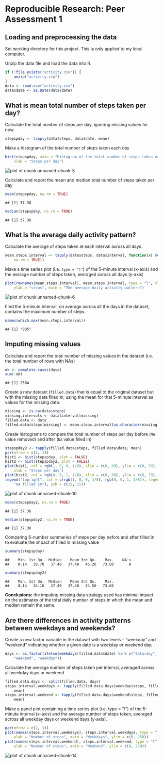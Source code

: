 # Reproducible Research: Peer Assessment 1


## Loading and preprocessing the data

Set working directory for this project. This is only applied to my local computer. 




Unzip the data file and load the data into R.


```r
if (!file.exists("activity.csv")) {
    unzip("activity.zip")
}
data <- read.csv("activity.csv")
data$date <- as.Date(data$date)
```


## What is mean total number of steps taken per day?

Calculate the total number of steps per day, ignoring missing values for now.


```r
stepspday <- tapply(data$steps, data$date, mean)
```


Make a histogram of the total number of steps taken each day


```r
hist(stepspday, main = "Histogram of the total number of steps taken each day", 
    xlab = "Steps per day")
```

![plot of chunk unnamed-chunk-3](figure/unnamed-chunk-3.png) 


Calculate and report the mean and median total number of steps taken per day


```r
mean(stepspday, na.rm = TRUE)
```

```
## [1] 37.38
```

```r
median(stepspday, na.rm = TRUE)
```

```
## [1] 37.38
```


## What is the average daily activity pattern?

Calculate the average of steps taken at each interval across all days.


```r
mean.steps.interval <- tapply(data$steps, data$interval, function(x) mean(x, 
    na.rm = TRUE))
```


Make a time series plot (i.e. `type = "l"`) of the 5-minute interval (x-axis) and the average number of steps taken, averaged across all days (y-axis)


```r
plot(rownames(mean.steps.interval), mean.steps.interval, type = "l", xlab = "5 min intervals", 
    ylab = "steps", main = "The average daily activity pattern")
```

![plot of chunk unnamed-chunk-6](figure/unnamed-chunk-6.png) 


Find the 5-minute interval, on average across all the days in the dataset, contains the maximum number of steps.


```r
names(which.max(mean.steps.interval))
```

```
## [1] "835"
```


## Imputing missing values

Calculate and report the total number of missing values in the dataset (i.e. the total number of rows with NAs)


```r
ok <- complete.cases(data)
sum(!ok)
```

```
## [1] 2304
```


Create a new dataset (`filled.data`) that is equal to the original dataset but with the missing data filled in, using the mean for that 5-minute interval as values for the missing data.


```r
missing <- is.na(data$steps)
missing.intervals <- data$interval[missing]
filled.data <- data
filled.data$steps[missing] <- mean.steps.interval[as.character(missing.intervals)]
```


Create histograms to compare the total number of steps per day before (`NA` value removed) and after (`NA` value filled in)


```r
stepspday2 <- tapply(filled.data$steps, filled.data$date, mean)
par(mfrow = c(1, 1))
hist1 <- hist(stepspday, plot = FALSE)
hist2 <- hist(stepspday2, plot = FALSE)
plot(hist1, col = rgb(1, 0, 0, 1/8), xlim = c(0, 80), ylim = c(0, 30), main = "Histogram of steps each day", 
    xlab = "Steps per day")
plot(hist2, col = rgb(0, 0, 1, 1/8), xlim = c(0, 80), ylim = c(0, 30), add = T)
legend("topright", col = c(rgb(1, 0, 0, 1/8), rgb(0, 0, 1, 1/8)), legend = c("na removed", 
    "na filled in"), pch = c(15, 15))
```

![plot of chunk unnamed-chunk-10](figure/unnamed-chunk-10.png) 

```r
mean(stepspday2, na.rm = TRUE)
```

```
## [1] 37.38
```

```r
median(stepspday2, na.rm = TRUE)
```

```
## [1] 37.38
```


Comparing 6-number summaries of steps per day before and after filled in to evaluate the impact of filled in missing value


```r
summary(stepspday)
```

```
##    Min. 1st Qu.  Median    Mean 3rd Qu.    Max.    NA's 
##    0.14   30.70   37.40   37.40   46.20   73.60       8
```

```r
summary(stepspday2)
```

```
##    Min. 1st Qu.  Median    Mean 3rd Qu.    Max. 
##    0.14   34.10   37.40   37.40   44.50   73.60
```


**Conclusions:** the imputing missing data stratagy used has minimal impact on the estimates of the total daily number of steps in which the mean and median remain the same.

## Are there differences in activity patterns between weekdays and weekends?

Create a new factor variable in the dataset with two levels – “weekday” and “weekend” indicating whether a given date is a weekday or weekend day.


```r
days <- as.factor(ifelse(weekdays(filled.data$date) %in% c("Saturday", "Sunday"), 
    "weekend", "weekday"))
```


Calculate the average number of steps taken per interval, averaged across all weekday days or weekend


```r
filled.data.days <- split(filled.data, days)
steps.interval.weekdays <- tapply(filled.data.days$weekday$steps, filled.data.days$weekday$interval, 
    mean)
steps.interval.weekend <- tapply(filled.data.days$weekend$steps, filled.data.days$weekend$interval, 
    mean)
```


Make a panel plot containing a time series plot (i.e. type = "l") of the 5-minute interval (x-axis) and the average number of steps taken, averaged across all weekday days or weekend days (y-axis).


```r
par(mfrow = c(2, 1))
plot(names(steps.interval.weekdays), steps.interval.weekdays, type = "l", xlab = "Interval", 
    ylab = "Number of steps", main = "Weekdays", ylim = c(0, 250))
plot(names(steps.interval.weekend), steps.interval.weekend, type = "l", xlab = "Interval", 
    ylab = "Number of steps", main = "Weekend", ylim = c(0, 250))
```

![plot of chunk unnamed-chunk-14](figure/unnamed-chunk-14.png) 

